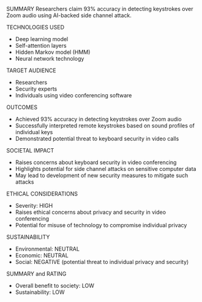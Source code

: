 SUMMARY
Researchers claim 93% accuracy in detecting keystrokes over Zoom audio using AI-backed side channel attack.

TECHNOLOGIES USED
- Deep learning model
- Self-attention layers
- Hidden Markov model (HMM)
- Neural network technology

TARGET AUDIENCE
- Researchers
- Security experts
- Individuals using video conferencing software

OUTCOMES
- Achieved 93% accuracy in detecting keystrokes over Zoom audio
- Successfully interpreted remote keystrokes based on sound profiles of individual keys
- Demonstrated potential threat to keyboard security in video calls

SOCIETAL IMPACT
- Raises concerns about keyboard security in video conferencing
- Highlights potential for side channel attacks on sensitive computer data
- May lead to development of new security measures to mitigate such attacks

ETHICAL CONSIDERATIONS
- Severity: HIGH
- Raises ethical concerns about privacy and security in video conferencing
- Potential for misuse of technology to compromise individual privacy

SUSTAINABILITY
- Environmental: NEUTRAL
- Economic: NEUTRAL
- Social: NEGATIVE (potential threat to individual privacy and security)

SUMMARY and RATING
- Overall benefit to society: LOW
- Sustainability: LOW
